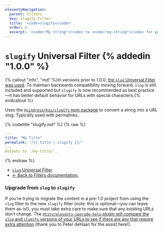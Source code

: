 ```yaml
---
eleventyNavigation:
  parent: Filters
  key: slugify Filter
  title: '<code>slugify</code>'
  order: 2
  excerpt: '<code>"My string"</code> to <code>"my-string"</code> for permalinks.'
---
```


# `slugify` Universal Filter {% addedin "1.0.0" %}

{% callout "info", "md" %}In versions prior to 1.0.0, [the `slug` Universal Filter was used](/docs/filters/slug/). To maintain backwards compatibility moving forward, `slug` is still included and supported but `slugify` is now recommended as best practice—it has better default behavior for URLs with special characters.{% endcallout %}

Uses the [`@sindresorhus/slugify` npm package](https://www.npmjs.com/package/@sindresorhus/slugify) to convert a string into a URL slug. Typically used with permalinks.


{% codetitle "slugify.md" %}
{% raw %}
```yaml
---
title: "My Title"
permalink: "/{{ title | slugify }}/"
---
Outputs to `/my-title/`.
```
{% endraw %}

* [`slug` Universal Filter](/docs/filters/slug/)
* [← Back to Filters documentation.](/docs/filters/)

### Upgrade from `slug` to `slugify`

If you’re trying to migrate the content in a pre-1.0 project from using the `slug` filter to the new `slugify` filter (note: this is optional—you can leave them as-is!), you must take extra care to make sure that any existing URLs don’t change. The [`@11ty/eleventy-upgrade-help` plugin will compare the `slug` and `slugify` versions of your URLs to see if there are any that require extra attention](https://github.com/11ty/eleventy-upgrade-help) (thank you to Peter deHaan for the assist here!).
